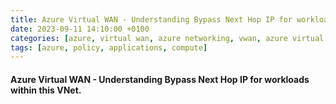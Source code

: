 ```yaml
---
title: Azure Virtual WAN - Understanding Bypass Next Hop IP for workloads within this VNet.
date: 2023-09-11 14:10:00 +0100
categories: [azure, virtual wan, azure networking, vwan, azure virtual wan]
tags: [azure, policy, applications, compute]
---
```


#### Azure Virtual WAN - Understanding Bypass Next Hop IP for workloads within this VNet.
